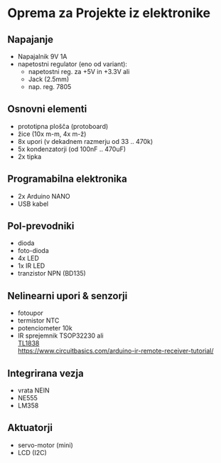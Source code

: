 # Oprema za Projekte iz elektronike

## Napajanje

- Napajalnik 9V 1A
- napetostni regulator (eno od variant):
    + napetostni reg. za +5V in +3.3V
    ali
    + Jack (2.5mm)
    + nap. reg. 7805

## Osnovni elementi

- prototipna plošča (protoboard)
- žice (10x m-m, 4x m-ž)
- 8x upori (v dekadnem razmerju od 33 .. 470k)
- 5x kondenzatorji (od 100nF .. 470uF)
- 2x tipka

## Programabilna elektronika

- 2x Arduino NANO
- USB kabel

## Pol-prevodniki

- dioda
- foto-dioda
- 4x LED
- 1x IR LED
- tranzistor NPN (BD135)

## Nelinearni upori & senzorji

- fotoupor
- termistor NTC
- potenciometer 10k
- IR sprejemnik TSOP32230 ali  
    [TL1838](http://eeshop.unl.edu/pdf/VS1838-Infrared-Receiver-datasheet.pdf)  
    https://www.circuitbasics.com/arduino-ir-remote-receiver-tutorial/

## Integrirana vezja

- vrata NEIN
- NE555
- LM358

## Aktuatorji

- servo-motor (mini)
- LCD (I2C)
